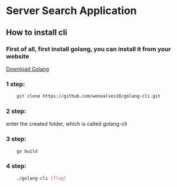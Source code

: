 # Server Search Application

## How to install cli

### First of all, first install golang, you can install it from your website
<a href="https://go.dev/dl/">Download Golang</a>



### 1 step:
```sh
    git clone https://github.com/wenealves10/golang-cli.git
```
### 2 step:
enter the created folder, which is called golang-cli

### 3 step:
```sh
    go build
```

### 4 step:
```sh
    ./golang-cli [flag]
```
